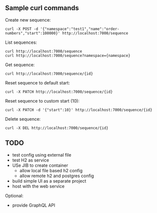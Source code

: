 Sample curl commands
---
Create new sequence:
```
curl -X POST -d '{"namespace":"test1","name":"order-numbers","start":100000}' http://localhost:7000/sequence
```

List sequences:
```
curl http://localhost:7000/sequence
curl http://localhost:7000/sequence?namespace={namespace}
```

Get sequence:
```
curl http://localhost:7000/sequence/{id}
```

Reset sequence to default start:
```
curl -X PATCH http://localhost:7000/sequence/{id}
```

Reset sequence to custom start (10):
```
curl -X PATCH -d '{"start":10}' http://localhost:7000/sequence/{id}
```

Delete sequence:
```
curl -X DEL http://localhost:7000/sequence/{id}
```


TODO
---
- test config using external file
- test H2 as service   
- USe JIB to create container
  - allow local file based h2 config
  - allow remote h2 and postgres config  
- build simple UI as a separate project
- host with the web service

Optional:
- provide GraphQL API


